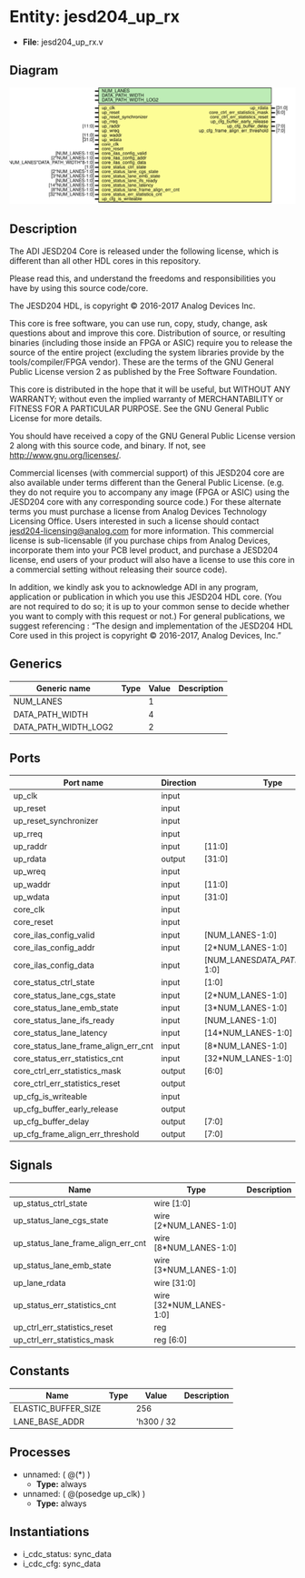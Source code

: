 # Entity: jesd204_up_rx

- **File**: jesd204_up_rx.v
## Diagram

![Diagram](jesd204_up_rx.svg "Diagram")
## Description


 The ADI JESD204 Core is released under the following license, which is
 different than all other HDL cores in this repository.

 Please read this, and understand the freedoms and responsibilities you have
 by using this source code/core.

 The JESD204 HDL, is copyright © 2016-2017 Analog Devices Inc.

 This core is free software, you can use run, copy, study, change, ask
 questions about and improve this core. Distribution of source, or resulting
 binaries (including those inside an FPGA or ASIC) require you to release the
 source of the entire project (excluding the system libraries provide by the
 tools/compiler/FPGA vendor). These are the terms of the GNU General Public
 License version 2 as published by the Free Software Foundation.

 This core  is distributed in the hope that it will be useful, but WITHOUT ANY
 WARRANTY; without even the implied warranty of MERCHANTABILITY or FITNESS FOR
 A PARTICULAR PURPOSE. See the GNU General Public License for more details.

 You should have received a copy of the GNU General Public License version 2
 along with this source code, and binary.  If not, see
 <http://www.gnu.org/licenses/>.

 Commercial licenses (with commercial support) of this JESD204 core are also
 available under terms different than the General Public License. (e.g. they
 do not require you to accompany any image (FPGA or ASIC) using the JESD204
 core with any corresponding source code.) For these alternate terms you must
 purchase a license from Analog Devices Technology Licensing Office. Users
 interested in such a license should contact jesd204-licensing@analog.com for
 more information. This commercial license is sub-licensable (if you purchase
 chips from Analog Devices, incorporate them into your PCB level product, and
 purchase a JESD204 license, end users of your product will also have a
 license to use this core in a commercial setting without releasing their
 source code).

 In addition, we kindly ask you to acknowledge ADI in any program, application
 or publication in which you use this JESD204 HDL core. (You are not required
 to do so; it is up to your common sense to decide whether you want to comply
 with this request or not.) For general publications, we suggest referencing :
 “The design and implementation of the JESD204 HDL Core used in this project
 is copyright © 2016-2017, Analog Devices, Inc.”


## Generics

| Generic name         | Type | Value | Description |
| -------------------- | ---- | ----- | ----------- |
| NUM_LANES            |      | 1     |             |
| DATA_PATH_WIDTH      |      | 4     |             |
| DATA_PATH_WIDTH_LOG2 |      | 2     |             |
## Ports

| Port name                            | Direction | Type                              | Description |
| ------------------------------------ | --------- | --------------------------------- | ----------- |
| up_clk                               | input     |                                   |             |
| up_reset                             | input     |                                   |             |
| up_reset_synchronizer                | input     |                                   |             |
| up_rreq                              | input     |                                   |             |
| up_raddr                             | input     | [11:0]                            |             |
| up_rdata                             | output    | [31:0]                            |             |
| up_wreq                              | input     |                                   |             |
| up_waddr                             | input     | [11:0]                            |             |
| up_wdata                             | input     | [31:0]                            |             |
| core_clk                             | input     |                                   |             |
| core_reset                           | input     |                                   |             |
| core_ilas_config_valid               | input     | [NUM_LANES-1:0]                   |             |
| core_ilas_config_addr                | input     | [2*NUM_LANES-1:0]                 |             |
| core_ilas_config_data                | input     | [NUM_LANES*DATA_PATH_WIDTH*8-1:0] |             |
| core_status_ctrl_state               | input     | [1:0]                             |             |
| core_status_lane_cgs_state           | input     | [2*NUM_LANES-1:0]                 |             |
| core_status_lane_emb_state           | input     | [3*NUM_LANES-1:0]                 |             |
| core_status_lane_ifs_ready           | input     | [NUM_LANES-1:0]                   |             |
| core_status_lane_latency             | input     | [14*NUM_LANES-1:0]                |             |
| core_status_lane_frame_align_err_cnt | input     | [8*NUM_LANES-1:0]                 |             |
| core_status_err_statistics_cnt       | input     | [32*NUM_LANES-1:0]                |             |
| core_ctrl_err_statistics_mask        | output    | [6:0]                             |             |
| core_ctrl_err_statistics_reset       | output    |                                   |             |
| up_cfg_is_writeable                  | input     |                                   |             |
| up_cfg_buffer_early_release          | output    |                                   |             |
| up_cfg_buffer_delay                  | output    | [7:0]                             |             |
| up_cfg_frame_align_err_threshold     | output    | [7:0]                             |             |
## Signals

| Name                               | Type                    | Description |
| ---------------------------------- | ----------------------- | ----------- |
| up_status_ctrl_state               | wire [1:0]              |             |
| up_status_lane_cgs_state           | wire [2*NUM_LANES-1:0]  |             |
| up_status_lane_frame_align_err_cnt | wire [8*NUM_LANES-1:0]  |             |
| up_status_lane_emb_state           | wire [3*NUM_LANES-1:0]  |             |
| up_lane_rdata                      | wire [31:0]             |             |
| up_status_err_statistics_cnt       | wire [32*NUM_LANES-1:0] |             |
| up_ctrl_err_statistics_reset       | reg                     |             |
| up_ctrl_err_statistics_mask        | reg [6:0]               |             |
## Constants

| Name                | Type | Value      | Description |
| ------------------- | ---- | ---------- | ----------- |
| ELASTIC_BUFFER_SIZE |      | 256        |             |
| LANE_BASE_ADDR      |      | 'h300 / 32 |             |
## Processes
- unnamed: ( @(*) )
  - **Type:** always
- unnamed: ( @(posedge up_clk) )
  - **Type:** always
## Instantiations

- i_cdc_status: sync_data
- i_cdc_cfg: sync_data
